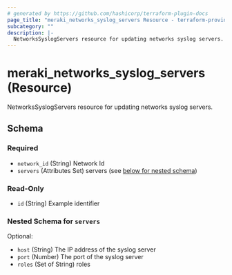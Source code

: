 ```yaml
---
# generated by https://github.com/hashicorp/terraform-plugin-docs
page_title: "meraki_networks_syslog_servers Resource - terraform-provider-meraki"
subcategory: ""
description: |-
  NetworksSyslogServers resource for updating networks syslog servers.
---
```


# meraki_networks_syslog_servers (Resource)

NetworksSyslogServers resource for updating networks syslog servers.



<!-- schema generated by tfplugindocs -->
## Schema

### Required

- `network_id` (String) Network Id
- `servers` (Attributes Set) servers (see [below for nested schema](#nestedatt--servers))

### Read-Only

- `id` (String) Example identifier

<a id="nestedatt--servers"></a>
### Nested Schema for `servers`

Optional:

- `host` (String) The IP address of the syslog server
- `port` (Number) The port of the syslog server
- `roles` (Set of String) roles


